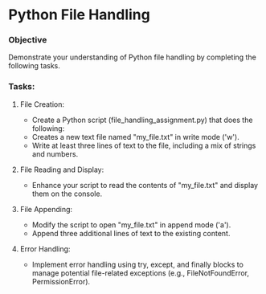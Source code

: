 # Python File Handling

### Objective
Demonstrate your understanding of Python file handling by completing the following tasks.

### Tasks:

1. File Creation:
    - Create a Python script (file_handling_assignment.py) that does the following:
    - Creates a new text file named "my_file.txt" in write mode ('w').
    - Write at least three lines of text to the file, including a mix of strings and numbers.


2. File Reading and Display:
    - Enhance your script to read the contents of "my_file.txt" and display them on the console.


3. File Appending:
    - Modify the script to open "my_file.txt" in append mode ('a').
    - Append three additional lines of text to the existing content.


4. Error Handling:
    - Implement error handling using try, except, and finally blocks to manage potential file-related exceptions (e.g., FileNotFoundError, PermissionError).
